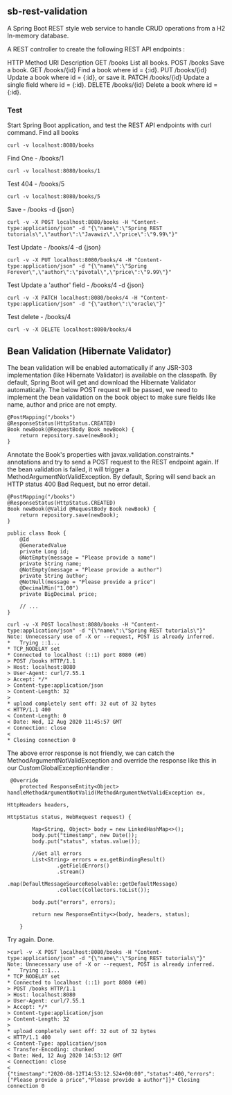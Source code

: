 ## sb-rest-validation

A Spring Boot REST style web service to handle CRUD operations from a H2 In-memory database.

A REST controller to create the following REST API endpoints :

HTTP 	Method	URI			Description
GET			/books			List all books.
POST		/books			Save a book.
GET			/books/{id}		Find a book where id = {:id}.
PUT			/books/{id}		Update a book where id = {:id}, or save it.
PATCH		/books/{id}		Update a single field where id = {:id}.
DELETE		/books/{id}		Delete a book where id = {:id}.

 
### Test
Start Spring Boot application, and test the REST API endpoints with curl command.
Find all books

```
curl -v localhost:8080/books
```

Find One - /books/1

```
curl -v localhost:8080/books/1
```

Test 404 - /books/5

```
curl -v localhost:8080/books/5
```

Save - /books -d {json}

```
curl -v -X POST localhost:8080/books -H "Content-type:application/json" -d "{\"name\":\"Spring REST tutorials\",\"author\":\"Javawiz\",\"price\":\"9.99\"}"
```

Test Update - /books/4 -d {json}

```
curl -v -X PUT localhost:8080/books/4 -H "Content-type:application/json" -d "{\"name\":\"Spring Forever\",\"author\":\"pivotal\",\"price\":\"9.99\"}"
```

Test Update a 'author' field - /books/4 -d {json}

```
curl -v -X PATCH localhost:8080/books/4 -H "Content-type:application/json" -d "{\"author\":\"oracle\"}"
```

Test delete - /books/4

```
curl -v -X DELETE localhost:8080/books/4
```


## Bean Validation (Hibernate Validator)
The bean validation will be enabled automatically if any JSR-303 implementation (like Hibernate Validator) is available on the classpath. By default, Spring Boot will get and download the Hibernate Validator automatically.
The below POST request will be passed, we need to implement the bean validation on the book object to make sure fields like name, author and price are not empty.
```
@PostMapping("/books")
@ResponseStatus(HttpStatus.CREATED)
Book newBook(@RequestBody Book newBook) {
    return repository.save(newBook);
}
```
Annotate the Book's properties with javax.validation.constraints.* annotations and try to send a POST request to the REST endpoint again. If the bean validation is failed, it will trigger a MethodArgumentNotValidException. By default, Spring will send back an HTTP status 400 Bad Request, but no error detail.
```
@PostMapping("/books")
@ResponseStatus(HttpStatus.CREATED)
Book newBook(@Valid @RequestBody Book newBook) {
    return repository.save(newBook);
}

public class Book {
    @Id
    @GeneratedValue
    private Long id;
    @NotEmpty(message = "Please provide a name")
    private String name;
    @NotEmpty(message = "Please provide a author")
    private String author;
    @NotNull(message = "Please provide a price")
    @DecimalMin("1.00")
    private BigDecimal price;

    // ...
}
```
```
curl -v -X POST localhost:8080/books -H "Content-type:application/json" -d "{\"name\":\"Spring REST tutorials\"}"
Note: Unnecessary use of -X or --request, POST is already inferred.
*   Trying ::1...
* TCP_NODELAY set
* Connected to localhost (::1) port 8080 (#0)
> POST /books HTTP/1.1
> Host: localhost:8080
> User-Agent: curl/7.55.1
> Accept: */*
> Content-type:application/json
> Content-Length: 32
>
* upload completely sent off: 32 out of 32 bytes
< HTTP/1.1 400
< Content-Length: 0
< Date: Wed, 12 Aug 2020 11:45:57 GMT
< Connection: close
<
* Closing connection 0
```
The above error response is not friendly, we can catch the MethodArgumentNotValidException and override the response like this in our CustomGlobalExceptionHandler :
```
 @Override
    protected ResponseEntity<Object> handleMethodArgumentNotValid(MethodArgumentNotValidException ex,
                                                                  HttpHeaders headers,
                                                                  HttpStatus status, WebRequest request) {

        Map<String, Object> body = new LinkedHashMap<>();
        body.put("timestamp", new Date());
        body.put("status", status.value());

        //Get all errors
        List<String> errors = ex.getBindingResult()
                .getFieldErrors()
                .stream()
                .map(DefaultMessageSourceResolvable::getDefaultMessage)
                .collect(Collectors.toList());

        body.put("errors", errors);

        return new ResponseEntity<>(body, headers, status);

    }
```
Try again. Done.
```
>curl -v -X POST localhost:8080/books -H "Content-type:application/json" -d "{\"name\":\"Spring REST tutorials\"}"
Note: Unnecessary use of -X or --request, POST is already inferred.
*   Trying ::1...
* TCP_NODELAY set
* Connected to localhost (::1) port 8080 (#0)
> POST /books HTTP/1.1
> Host: localhost:8080
> User-Agent: curl/7.55.1
> Accept: */*
> Content-type:application/json
> Content-Length: 32
>
* upload completely sent off: 32 out of 32 bytes
< HTTP/1.1 400
< Content-Type: application/json
< Transfer-Encoding: chunked
< Date: Wed, 12 Aug 2020 14:53:12 GMT
< Connection: close
<
{"timestamp":"2020-08-12T14:53:12.524+00:00","status":400,"errors":["Please provide a price","Please provide a author"]}* Closing connection 0
```
